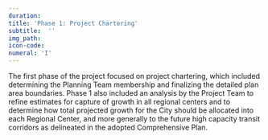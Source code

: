 ```yaml
---
duration:
title: 'Phase 1: Project Chartering'
subtitle:  ''
img_path:
icon-code:
numeral: 'I'
---
```

The first phase of the project focused on project chartering, which included determining the Planning Team membership and finalizing the detailed plan area boundaries. Phase 1 also included an analysis by the Project Team to refine estimates for capture of growth in all regional centers and to determine how total projected growth for the City should be allocated into each Regional Center, and more generally to the future high capacity transit corridors as delineated in the adopted Comprehensive Plan.
